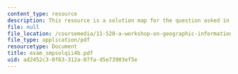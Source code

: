 ```yaml
---
content_type: resource
description: This resource is a solution map for the question asked in sample exam.
file: null
file_location: /coursemedia/11-520-a-workshop-on-geographic-information-systems-fall-2005/ad2452c30f63312a07fad5e73903ef5e_exam_smpsolqii4b.pdf
file_type: application/pdf
resourcetype: Document
title: exam_smpsolqii4b.pdf
uid: ad2452c3-0f63-312a-07fa-d5e73903ef5e
---
```


